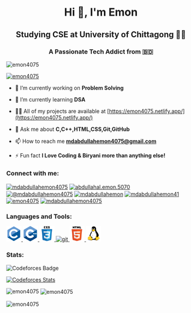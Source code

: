 
<h1 align="center">Hi 👋, I'm Emon</h1>
<h2 align="center">Studying CSE at University of Chittagong 👨‍💻</h2>
<h3 align="center">A Passionate Tech Addict from 🇧🇩</h3>

<p align="left"> <img src="https://komarev.com/ghpvc/?username=emon4075&label=Profile%20views&color=0e75b6&style=flat" alt="emon4075" /> </p>

<p align="left"> <a href="https://github.com/ryo-ma/github-profile-trophy"><img src="https://github-profile-trophy.vercel.app/?username=emon4075" alt="emon4075" /></a> </p>

- 🔭 I’m currently working on **Problem Solving**

- 🌱 I’m currently learning **DSA**

- 👨‍💻 All of my projects are available at [https://emon4075.netlify.app/](https://emon4075.netlify.app/)

- 💬 Ask me about **C,C++,HTML,CSS,Git,GitHub**

- 📫 How to reach me **mdabdullahemon4075@gmail.com**

- ⚡ Fun fact **I Love Coding & Biryani more than anything else!**

<h3 align="left">Connect with me:</h3>
<p align="left">
<a href="https://linkedin.com/in/mdabdullahemon4075" target="blank"><img align="center" src="https://raw.githubusercontent.com/rahuldkjain/github-profile-readme-generator/master/src/images/icons/Social/linked-in-alt.svg" alt="mdabdullahemon4075" height="30" width="40" /></a>
<a href="https://fb.com/abdullahal.emon.5070" target="blank"><img align="center" src="https://raw.githubusercontent.com/rahuldkjain/github-profile-readme-generator/master/src/images/icons/Social/facebook.svg" alt="abdullahal.emon.5070" height="30" width="40" /></a>
<a href="https://medium.com/@mdabdullahemon4075" target="blank"><img align="center" src="https://raw.githubusercontent.com/rahuldkjain/github-profile-readme-generator/master/src/images/icons/Social/medium.svg" alt="@mdabdullahemon4075" height="30" width="40" /></a>
<a href="https://www.codechef.com/users/mdabdullahemon" target="blank"><img align="center" src="https://cdn.jsdelivr.net/npm/simple-icons@3.1.0/icons/codechef.svg" alt="mdabdullahemon" height="30" width="40" /></a>
<a href="https://www.hackerrank.com/mdabdullahemon41" target="blank"><img align="center" src="https://raw.githubusercontent.com/rahuldkjain/github-profile-readme-generator/master/src/images/icons/Social/hackerrank.svg" alt="mdabdullahemon41" height="30" width="40" /></a>
<a href="https://codeforces.com/profile/emon4075" target="blank"><img align="center" src="https://raw.githubusercontent.com/rahuldkjain/github-profile-readme-generator/master/src/images/icons/Social/codeforces.svg" alt="emon4075" height="30" width="40" /></a>
<a href="https://www.leetcode.com/mdabdullahemon4075" target="blank"><img align="center" src="https://raw.githubusercontent.com/rahuldkjain/github-profile-readme-generator/master/src/images/icons/Social/leet-code.svg" alt="mdabdullahemon4075" height="30" width="40" /></a>
</p>

<h3 align="left">Languages and Tools:</h3>
<p align="left"> <a href="https://www.cprogramming.com/" target="_blank" rel="noreferrer"> <img src="https://raw.githubusercontent.com/devicons/devicon/master/icons/c/c-original.svg" alt="c" width="40" height="40"/> </a> <a href="https://www.w3schools.com/cpp/" target="_blank" rel="noreferrer"> <img src="https://raw.githubusercontent.com/devicons/devicon/master/icons/cplusplus/cplusplus-original.svg" alt="cplusplus" width="40" height="40"/> </a> <a href="https://www.w3schools.com/css/" target="_blank" rel="noreferrer"> <img src="https://raw.githubusercontent.com/devicons/devicon/master/icons/css3/css3-original-wordmark.svg" alt="css3" width="40" height="40"/> </a> <a href="https://git-scm.com/" target="_blank" rel="noreferrer"> <img src="https://www.vectorlogo.zone/logos/git-scm/git-scm-icon.svg" alt="git" width="40" height="40"/> </a> <a href="https://www.w3.org/html/" target="_blank" rel="noreferrer"> <img src="https://raw.githubusercontent.com/devicons/devicon/master/icons/html5/html5-original-wordmark.svg" alt="html5" width="40" height="40"/> </a> <a href="https://www.linux.org/" target="_blank" rel="noreferrer"> <img src="https://raw.githubusercontent.com/devicons/devicon/master/icons/linux/linux-original.svg" alt="linux" width="40" height="40"/> </a> </p>

<h3 align="left">Stats:</h3>

![Codeforces Badge](https://codeforces-readme-stats.vercel.app/api/badge?username=emon4075)

[![Codeforces Stats](https://codeforces-readme-stats.vercel.app/api/card?username=emon4075)](https://codeforces.com/profile/redheadphone)
<p><img align="left" src="https://github-readme-stats.vercel.app/api/top-langs?username=emon4075&show_icons=true&locale=en&layout=compact" alt="emon4075" /></p>

<p>&nbsp;<img align="center" src="https://github-readme-stats.vercel.app/api?username=emon4075&show_icons=true&locale=en" alt="emon4075" /></p>

<p><img align="center" src="https://github-readme-streak-stats.herokuapp.com/?user=emon4075&" alt="emon4075" /></p>
